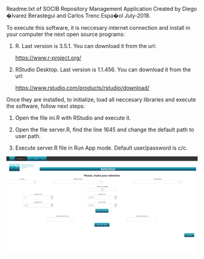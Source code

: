 Readme.txt of SOCIB Repository Management Application
Created by Diego �lvarez Berastegui and Carlos Trenc Espa�ol
July-2018.

To execute this software, it is neccesary internet connection and install in your computer the next open source programs:



1. R. Last version is 3.5.1. You can download it from the url:

	https://www.r-project.org/

2. RStudio Desktop. Last version is 1.1.456. You can download it from the url:

	https://www.rstudio.com/products/rstudio/download/

Once they are installed, to initialize, load all neccesary libraries and execute the software, follow next steps:

1. Open the file ini.R with RStudio and execute it. 

2. Open the file server.R, find the line 1645 and change the default path to user path.

3. Execute server.R file in Run App mode. Default user/password is c/c.


![alt text](https://github.com/D-Alvarez-Berastegui/Operational_Fisheries_Oceanography/blob/master/OOSTOP_APP/selection.png)
